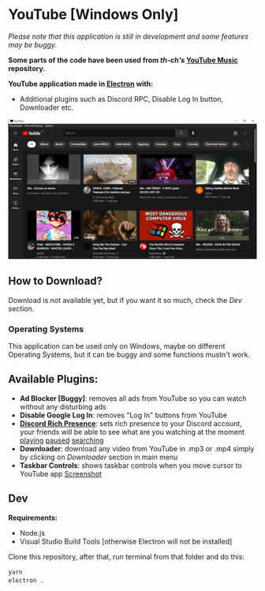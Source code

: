 # YouTube [Windows Only]



*Please note that this application is still in development and some features may be buggy.*

**Some parts of the code have been used from *th-ch's* [**YouTube Music**](https://github.com/th-ch/youtube-music) repository.**

**YouTube application made in [Electron](https://www.electronjs.org/) with:**
- Additional plugins such as Discord RPC, Disable Log In button, Downloader etc.

![Screenshot of YouTube](screenshots/screenshot.png "Screenshot of YouTube")

## How to Download?

Download is not available yet, but if you want it so much, check the *Dev* section.

### Operating Systems

This application can be used only on Windows, maybe on different Operating Systems, but it can be buggy and some functions mustn't work.

## Available Plugins:
- **Ad Blocker [Buggy]**: removes all ads from YouTube so you can watch without any disturbing ads
- **Disable Google Log In**: removes "Log In" buttons from YouTube
- [**Discord Rich Presence**](https://discord.com): sets rich presence to your Discord account, your friends will be able to see what are you watching at the moment [playing](https://raw.githubusercontent.com/honzaxdddddd/YouTube/main/screenshots/playing.png) [paused](https://raw.githubusercontent.com/honzaxdddddd/YouTube/main/screenshots/paused.png) [searching](https://raw.githubusercontent.com/honzaxdddddd/YouTube/main/screenshots/searching.png)
- **Downloader**: download any video from YouTube in .mp3 or .mp4 simply by clicking on *Downloader* section in main menu
- **Taskbar Controls**: shows taskbar controls when you move cursor to YouTube app [Screenshot](https://raw.githubusercontent.com/honzaxdddddd/YouTube/main/screenshots/taskbarcontrols.png)

## Dev

**Requirements:**
- Node.js
- Visual Studio Build Tools [otherwise Electron will not be installed]

Clone this repository, after that, run terminal from that folder and do this:
```sh
yarn
electron .
```

